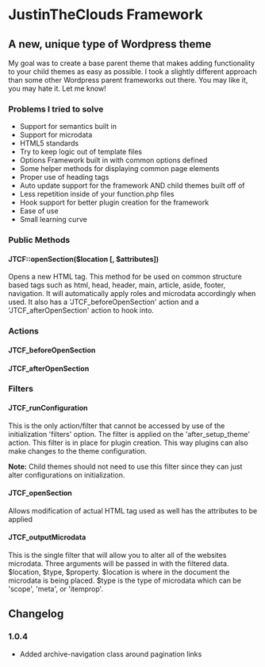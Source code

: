 # JustinTheClouds Framework

## A new, unique type of Wordpress theme

My goal was to create a base parent theme that makes adding functionality to your child themes as easy as possible. I took a slightly different approach than some other Wordpress parent frameworks out there. You may like it, you may hate it. Let me know!

### Problems I tried to solve

* Support for semantics built in
* Support for microdata
* HTML5 standards
* Try to keep logic out of template files
* Options Framework built in with common options defined
* Some helper methods for displaying common page elements
* Proper use of heading tags
* Auto update support for the framework AND child themes built off of
* Less repetition inside of your function.php files
* Hook support for better plugin creation for the framework
* Ease of use
* Small learning curve

### Public Methods

#### JTCF::openSection($location [, $attributes])

Opens a new HTML tag. This method for be used on common structure based tags such as html, head, header, main, article, aside, footer, navigation. It will automatically apply roles and microdata accordingly when used. It also has a 'JTCF_beforeOpenSection' action and a 'JTCF_afterOpenSection' action to hook into.

### Actions

#### JTCF_beforeOpenSection

#### JTCF_afterOpenSection

### Filters

#### JTCF_runConfiguration

This is the only action/filter that cannot be accessed by use of the initialization 'filters' option. The filter is applied on the 'after_setup_theme' action. This filter is in place for plugin creation. This way plugins can also make changes to the theme configuration. 

**Note:** Child themes should not need to use this filter since they can just alter configurations on initialization.

#### JTCF_openSection

Allows modification of actual HTML tag used as well has the attributes to be applied

#### JTCF_outputMicrodata

This is the single filter that will allow you to alter all of the websites microdata. Three arguments will be passed in with the filtered data. $location, $type, $property. $location is where in the document the microdata is being placed. $type is the type of microdata which can be 'scope', 'meta', or 'itemprop'.

## Changelog

### 1.0.4

* Added archive-navigation class around pagination links